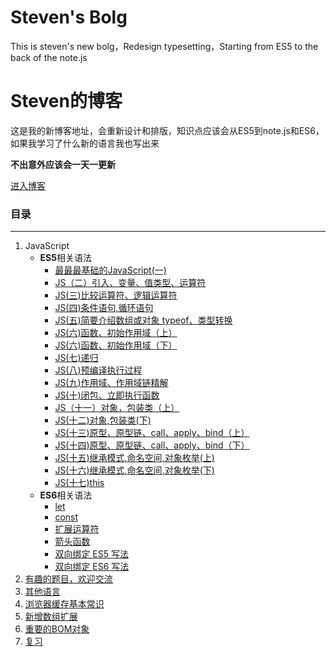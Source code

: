 # Steven's Bolg
This is steven's new bolg，Redesign typesetting，Starting from ES5 to the back of the note.js

# Steven的博客

这是我的新博客地址，会重新设计和排版，知识点应该会从ES5到note.js和ES6，如果我学习了什么新的语言我也写出来

**不出意外应该会一天一更新**

[进入博客](https://github.com/StevenTang1994/Steven-s-NEW-Bolg/issues/created_by/StevenTang1994)

### 目录
---
1. JavaScript
    -  **ES5**相关语法
        - [最最最基础的JavaScript(一)](https://github.com/StevenTang1994/Steven-s-NEW-Bolg/issues/1#one)
        -  [JS（二）引入、变量、值类型、运算符](https://github.com/StevenTang1994/Steven-s-NEW-Bolg/issues/1#two)
        -  [JS(三)比较运算符、逻辑运算符](https://github.com/StevenTang1994/Steven-s-NEW-Bolg/issues/1#three)
        - [JS(四)条件语句,循环语句](https://github.com/StevenTang1994/Steven-s-NEW-Bolg/issues/1#four)
        - [JS(五)简要介绍数组或对象  typeof、类型转换](https://github.com/StevenTang1994/Steven-s-NEW-Bolg/issues/1#five)
        -  [JS(六)函数、初始作用域（上）](https://github.com/StevenTang1994/Steven-s-NEW-Bolg/issues/1#six)
        - [JS(六)函数、初始作用域（下）](https://github.com/StevenTang1994/Steven-s-NEW-Bolg/issues/1#seven)
        -  [JS(七)递归](https://github.com/StevenTang1994/Steven-s-NEW-Bolg/issues/1#eight)
        - [JS(八)预编译执行过程](https://github.com/StevenTang1994/Steven-s-NEW-Bolg/issues/1#nine)
        -  [JS(九)作用域、作用域链精解](https://github.com/StevenTang1994/Steven-s-NEW-Bolg/issues/1#ten)
        -  [JS(十)闭包、立即执行函数](https://github.com/StevenTang1994/Steven-s-NEW-Bolg/issues/1#eleven)
        -  [JS（十一）对象，包装类（上）](https://github.com/StevenTang1994/Steven-s-NEW-Bolg/issues/1#twelve)
        - [JS(十二)对象,包装类(下)](https://github.com/StevenTang1994/Steven-s-NEW-Bolg/issues/1#thirteen)
        - [JS(十三)原型、原型链、call、apply、bind（上）](https://github.com/StevenTang1994/Steven-s-NEW-Bolg/issues/1#fourteen)
        -  [JS(十四)原型、原型链、call、apply、bind（下）](https://github.com/StevenTang1994/Steven-s-NEW-Bolg/issues/1#fifteen)
        -  [JS(十五)继承模式,命名空间,对象枚举(上)](https://github.com/StevenTang1994/Steven-s-NEW-Bolg/issues/1#sixteen)
        -  [JS(十六)继承模式,命名空间,对象枚举(下)](https://github.com/StevenTang1994/Steven-s-NEW-Bolg/issues/1#seventeen)
        - [JS(十七)this](https://github.com/StevenTang1994/Steven-s-NEW-Bolg/issues/1#eighteen)
    - **ES6**相关语法
        - [let](https://github.com/StevenTang1994/Steven-s-NEW-Bolg/issues/2)
        - [const](https://github.com/StevenTang1994/Steven-s-NEW-Bolg/issues/2#ones)
        - [扩展运算符](https://github.com/StevenTang1994/Steven-s-NEW-Bolg/issues/2#three)
        - [箭头函数](https://github.com/StevenTang1994/Steven-s-NEW-Bolg/issues/2#four)
        - [双向绑定 ES5 写法](https://github.com/StevenTang1994/Steven-s-NEW-Bolg/issues/2#five)
        - [双向绑定 ES6 写法](https://github.com/StevenTang1994/Steven-s-NEW-Bolg/issues/2#sex)
2. [有趣的题目，欢迎交流](https://github.com/StevenTang1994/Steven-s-NEW-Bolg/issues/3) 
3. [其他语言](https://github.com/StevenTang1994/Steven-s-NEW-Bolg/issues/4)
4. [浏览器缓存基本常识](https://github.com/StevenTang1994/Steven-s-NEW-Bolg/issues/5)
5. [新增数组扩展](https://github.com/StevenTang1994/Steven-s-NEW-Bolg/issues/6)
6. [重要的BOM对象](https://github.com/StevenTang1994/Steven-s-NEW-Bolg/issues/7)
7. [复习](https://github.com/StevenTang1994/Steven-s-NEW-Bolg/issues/8)
